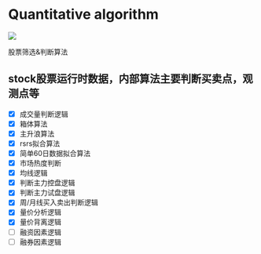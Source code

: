 # Quantitative algorithm
<a href="https://github.com/Stock-Fund/XCrawler/"><img src="https://img.shields.io/badge/Project-XCrawler-blue"></a>

股票筛选&判断算法
## stock股票运行时数据，内部算法主要判断买卖点，观测点等
- [x] 成交量判断逻辑
- [x] 箱体算法
- [x] 主升浪算法
- [x] rsrs拟合算法
- [x] 简单60日数据拟合算法
- [x]  市场热度判断
- [x] 均线逻辑
- [x] 判断主力控盘逻辑
- [x] 判断主力试盘逻辑
- [x] 周/月线买入卖出判断逻辑
- [x] 量价分析逻辑
- [x] 量价背离逻辑
- [ ] 融资因素逻辑
- [ ] 融券因素逻辑
